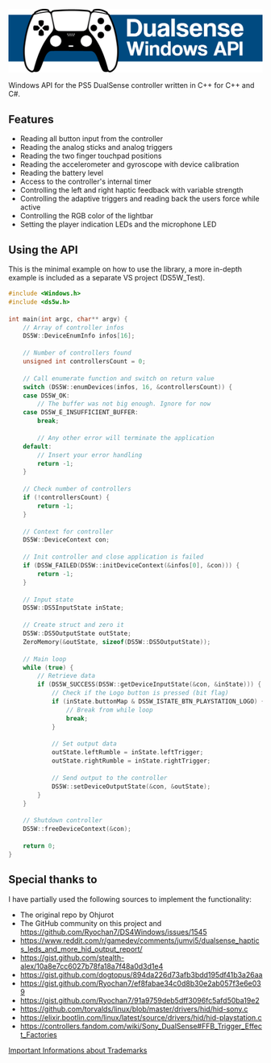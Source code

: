 ![](https://raw.githubusercontent.com/mattdevv/DualSense-Windows/main/Doc/GitHub_readme/header.png)



Windows API for the PS5 DualSense controller written in C++ for C++ and C#. 

## Features

- Reading all button input from the controller
- Reading the analog sticks and analog triggers
- Reading the two finger touchpad positions
- Reading the accelerometer and gyroscope with device calibration
- Reading the battery level
- Access to the controller's internal timer
- Controlling the left and right haptic feedback with variable strength
- Controlling the adaptive triggers and reading back the users force while active
- Controlling the RGB color of the lightbar
- Setting the player indication LEDs and the microphone LED

## Using the API

This is the minimal example on how to use the library, a more in-depth example is included as a separate VS project (DS5W_Test).

```c++
#include <Windows.h>
#include <ds5w.h>

int main(int argc, char** argv) {
	// Array of controller infos
	DS5W::DeviceEnumInfo infos[16];

	// Number of controllers found
	unsigned int controllersCount = 0;

	// Call enumerate function and switch on return value
	switch (DS5W::enumDevices(infos, 16, &controllersCount)) {
	case DS5W_OK:
		// The buffer was not big enough. Ignore for now
	case DS5W_E_INSUFFICIENT_BUFFER:
		break;

		// Any other error will terminate the application
	default:
		// Insert your error handling
		return -1;
	}

	// Check number of controllers
	if (!controllersCount) {
		return -1;
	}

	// Context for controller
	DS5W::DeviceContext con;

	// Init controller and close application is failed
	if (DS5W_FAILED(DS5W::initDeviceContext(&infos[0], &con))) {
		return -1;
	}

	// Input state
	DS5W::DS5InputState inState;

	// Create struct and zero it
	DS5W::DS5OutputState outState;
	ZeroMemory(&outState, sizeof(DS5W::DS5OutputState));

	// Main loop
	while (true) {
		// Retrieve data
		if (DS5W_SUCCESS(DS5W::getDeviceInputState(&con, &inState))) {
			// Check if the Logo button is pressed (bit flag)
			if (inState.buttonMap & DS5W_ISTATE_BTN_PLAYSTATION_LOGO) {
				// Break from while loop
				break;
			}

			// Set output data
			outState.leftRumble = inState.leftTrigger;
			outState.rightRumble = inState.rightTrigger;

			// Send output to the controller
			DS5W::setDeviceOutputState(&con, &outState);
		}
	}

	// Shutdown controller
	DS5W::freeDeviceContext(&con);

	return 0;
}
``` 

## Special thanks to

I have partially used the following sources to implement the functionality:

- The original repo by Ohjurot
- The GitHub community on this project and https://github.com/Ryochan7/DS4Windows/issues/1545
- https://www.reddit.com/r/gamedev/comments/jumvi5/dualsense_haptics_leds_and_more_hid_output_report/
- https://gist.github.com/stealth-alex/10a8e7cc6027b78fa18a7f48a0d3d1e4
- https://gist.github.com/dogtopus/894da226d73afb3bdd195df41b3a26aa
- https://gist.github.com/Ryochan7/ef8fabae34c0d8b30e2ab057f3e6e039
- https://gist.github.com/Ryochan7/91a9759deb5dff3096fc5afd50ba19e2
- https://github.com/torvalds/linux/blob/master/drivers/hid/hid-sony.c
- https://elixir.bootlin.com/linux/latest/source/drivers/hid/hid-playstation.c
- https://controllers.fandom.com/wiki/Sony_DualSense#FFB_Trigger_Effect_Factories



[Important Informations about Trademarks](https://github.com/mattdevv/DualSense-Windows/blob/main/TRADEMARKS.md)

